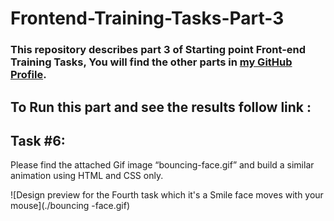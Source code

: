 # Frontend-Training-Tasks-Part-3

### This repository describes part 3 of Starting point Front-end Training Tasks, You will find the other parts in <a href="https://github.com/Sh0aib-Ja0allah?tab=repositories">my GitHub Profile</a>.

## To Run this part and see the results follow link : <br />

## Task #6: 

Please find the attached Gif image “bouncing-face.gif” and build a similar animation using HTML and CSS only. 

![Design preview for the Fourth task which it's a Smile face moves with your mouse](./bouncing -face.gif)
